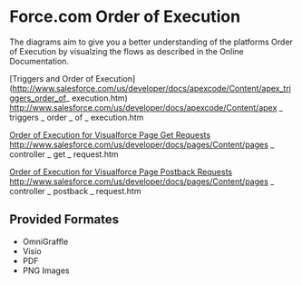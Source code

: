 Force.com Order of Execution
============================

The diagrams aim to give you a better understanding of the platforms Order of Execution by visualzing the 
flows as described in the Online Documentation.

[Triggers and Order of Execution](http://www.salesforce.com/us/developer/docs/apexcode/Content/apex_triggers_order_of_ execution.htm)
http://www.salesforce.com/us/developer/docs/apexcode/Content/apex _ triggers _ order _ of _ execution.htm

[Order of Execution for Visualforce Page Get Requests](http://www.salesforce.com/us/developer/docs/pages/Content/pages_controller_get_request.htm)
http://www.salesforce.com/us/developer/docs/pages/Content/pages _ controller _ get _ request.htm

[Order of Execution for Visualforce Page Postback Requests](http://www.salesforce.com/us/developer/docs/pages/Content/pages_controller_postback_request.htm)
http://www.salesforce.com/us/developer/docs/pages/Content/pages _ controller _ postback _ request.htm


## Provided Formates ##
- OmniGraffle
- Visio
- PDF
- PNG Images